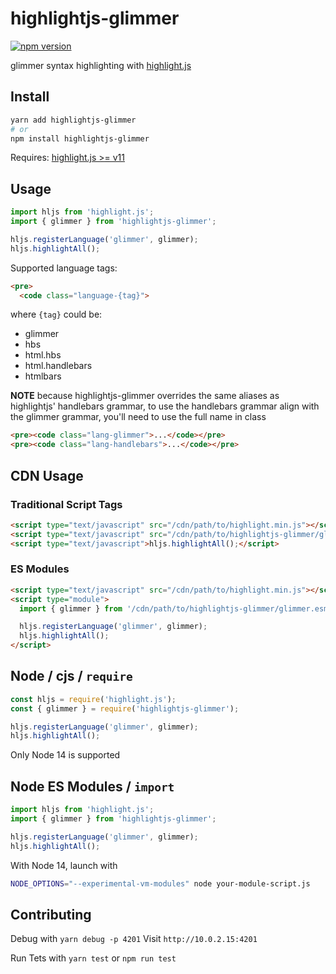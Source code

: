 # highlightjs-glimmer

[![npm version](https://badge.fury.io/js/highlightjs-glimmer.svg)](https://www.npmjs.com/package/highlightjs-glimmer)

glimmer syntax highlighting with [highlight.js](https://github.com/highlightjs/highlight.js)

## Install

```bash
yarn add highlightjs-glimmer
# or
npm install highlightjs-glimmer
```

Requires: [highlight.js >= v11](https://github.com/highlightjs/highlight.js)

## Usage

```js
import hljs from 'highlight.js';
import { glimmer } from 'highlightjs-glimmer';

hljs.registerLanguage('glimmer', glimmer);
hljs.highlightAll();
```

Supported language tags:

```html
<pre>
  <code class="language-{tag}">
```
where `{tag}` could be:
 - glimmer
 - hbs
 - html.hbs
 - html.handlebars
 - htmlbars

**NOTE** because highlightjs-glimmer overrides the same aliases as highlightjs' handlebars grammar,
to use the handlebars grammar align with the glimmer grammar, you'll need to use the full name in class
```html
<pre><code class="lang-glimmer">...</code></pre>
<pre><code class="lang-handlebars">...</code></pre>
```

## CDN Usage

### Traditional Script Tags

```html
<script type="text/javascript" src="/cdn/path/to/highlight.min.js"></script>
<script type="text/javascript" src="/cdn/path/to/highlightjs-glimmer/glimmer.js"></script>
<script type="text/javascript">hljs.highlightAll();</script>
```

### ES Modules

```html
<script type="text/javascript" src="/cdn/path/to/highlight.min.js"></script>
<script type="module">
  import { glimmer } from '/cdn/path/to/highlightjs-glimmer/glimmer.esm.js';

  hljs.registerLanguage('glimmer', glimmer);
  hljs.highlightAll();
</script>
```

## Node / cjs / `require`

```js
const hljs = require('highlight.js');
const { glimmer } = require('highlightjs-glimmer');

hljs.registerLanguage('glimmer', glimmer);
hljs.highlightAll();
```

Only Node 14 is supported

## Node ES Modules / `import`

```js
import hljs from 'highlight.js';
import { glimmer } from 'highlightjs-glimmer';

hljs.registerLanguage('glimmer', glimmer);
hljs.highlightAll();
```

With Node 14, launch with

```bash
NODE_OPTIONS="--experimental-vm-modules" node your-module-script.js
```

## Contributing

Debug with `yarn debug -p 4201`
Visit `http://10.0.2.15:4201`

Run Tets with `yarn test` or `npm run test`
